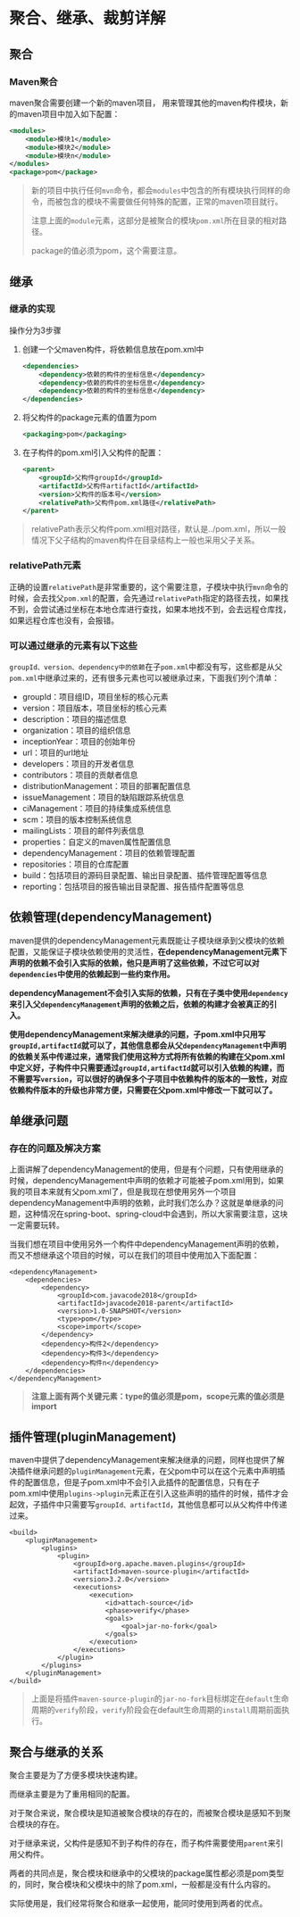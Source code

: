 # 聚合、继承、裁剪详解
## 聚合

### Maven聚合

maven聚合需要创建一个新的maven项目， 用来管理其他的maven构件模块，新的maven项目中加入如下配置：

```xml
<modules>
    <module>模块1</module>
    <module>模块2</module>
    <module>模块n</module>
</modules>
<package>pom</package>
```

> 新的项目中执行任何`mvn`命令，都会`modules`中包含的所有模块执行同样的命令，而被包含的模块不需要做任何特殊的配置，正常的maven项目就行。
>
> 注意上面的`module`元素，这部分是被聚合的模块`pom.xml`所在目录的相对路径。
>
> package的值必须为pom，这个需要注意。

## 继承

### 继承的实现

操作分为3步骤

1. 创建一个父maven构件，将依赖信息放在pom.xml中

   ```xml
   <dependencies>
       <dependency>依赖的构件的坐标信息</dependency>
       <dependency>依赖的构件的坐标信息</dependency>
       <dependency>依赖的构件的坐标信息</dependency>
   </dependencies>
   ```

2. 将父构件的package元素的值置为pom

   ```xml
   <packaging>pom</packaging>
   ```

3. 在子构件的pom.xml引入父构件的配置：

   ```xml
   <parent>
       <groupId>父构件groupId</groupId>
       <artifactId>父构件artifactId</artifactId>
       <version>父构件的版本号</version>
       <relativePath>父构件pom.xml路径</relativePath>
   </parent>
   ```
> relativePath表示父构件pom.xml相对路径，默认是../pom.xml，所以一般情况下父子结构的maven构件在目录结构上一般也采用父子关系。

### relativePath元素

正确的设置`relativePath`是非常重要的，这个需要注意，子模块中执行`mvn`命令的时候，会去找父`pom.xml`的配置，会先通过`relativePath`指定的路径去找，如果找不到，会尝试通过坐标在本地仓库进行查找，如果本地找不到，会去远程仓库找，如果远程仓库也没有，会报错。

### 可以通过继承的元素有以下这些

`groupId、version、dependency中的依赖`在子`pom.xml`中都没有写，这些都是从父`pom.xml`中继承过来的，还有很多元素也可以被继承过来，下面我们列个清单：

- groupId：项目组ID，项目坐标的核心元素
- version：项目版本，项目坐标的核心元素
- description：项目的描述信息
- organization：项目的组织信息
- inceptionYear：项目的创始年份
- url：项目的url地址
- developers：项目的开发者信息
- contributors：项目的贡献者信息
- distributionManagement：项目的部署配置信息
- issueManagement：项目的缺陷跟踪系统信息
- ciManagement：项目的持续集成系统信息
- scm：项目的版本控制系统信息
- mailingLists：项目的邮件列表信息
- properties：自定义的maven属性配置信息
- dependencyManagement：项目的依赖管理配置
- repositories：项目的仓库配置
- build：包括项目的源码目录配置、输出目录配置、插件管理配置等信息
- reporting：包括项目的报告输出目录配置、报告插件配置等信息

## 依赖管理(dependencyManagement)

maven提供的dependencyManagement元素既能让子模块继承到父模块的依赖配置，又能保证子模块依赖使用的灵活性，**在dependencyManagement元素下声明的依赖不会引入实际的依赖，他只是声明了这些依赖，不过它可以对`dependencies`中使用的依赖起到一些约束作用。**

**dependencyManagement不会引入实际的依赖，只有在子类中使用`dependency`来引入父`dependencyManagement`声明的依赖之后，依赖的构建才会被真正的引入。**

**使用dependencyManagement来解决继承的问题，子pom.xml中只用写`groupId,artifactId`就可以了，其他信息都会从父`dependencyManagement`中声明的依赖关系中传递过来，通常我们使用这种方式将所有依赖的构建在父pom.xml中定义好，子构件中只需要通过`groupId,artifactId`就可以引入依赖的构建，而不需要写`version`，可以很好的确保多个子项目中依赖构件的版本的一致性，对应依赖构件版本的升级也非常方便，只需要在父pom.xml中修改一下就可以了。**

## 单继承问题

### 存在的问题及解决方案

上面讲解了dependencyManagement的使用，但是有个问题，只有使用继承的时候，dependencyManagement中声明的依赖才可能被子pom.xml用到，如果我的项目本来就有父pom.xml了，但是我现在想使用另外一个项目dependencyManagement中声明的依赖，此时我们怎么办？这就是单继承的问题，这种情况在spring-boot、spring-cloud中会遇到，所以大家需要注意，这块一定需要玩转。

当我们想在项目中使用另外一个构件中dependencyManagement声明的依赖，而又不想继承这个项目的时候，可以在我们的项目中使用加入下面配置：

```
<dependencyManagement>
    <dependencies>
        <dependency>
            <groupId>com.javacode2018</groupId>
            <artifactId>javacode2018-parent</artifactId>
            <version>1.0-SNAPSHOT</version>
            <type>pom</type>
            <scope>import</scope>
        </dependency>
        <dependency>构件2</dependency>
        <dependency>构件3</dependency>
        <dependency>构件n</dependency>
    </dependencies>
</dependencyManagement>
```

> **注意上面有两个关键元素：type的值必须是pom，scope元素的值必须是import**

## 插件管理(pluginManagement)

maven中提供了dependencyManagement来解决继承的问题，同样也提供了解决插件继承问题的`pluginManagement`元素，在父pom中可以在这个元素中声明插件的配置信息，但是子pom.xml中不会引入此插件的配置信息，只有在子pom.xml中使用`plugins->plugin`元素正在引入这些声明的插件的时候，插件才会起效，子插件中只需要写`groupId、artifactId`，其他信息都可以从父构件中传递过来。

```
<build>
    <pluginManagement>
        <plugins>
            <plugin>
                <groupId>org.apache.maven.plugins</groupId>
                <artifactId>maven-source-plugin</artifactId>
                <version>3.2.0</version>
                <executions>
                    <execution>
                        <id>attach-source</id>
                        <phase>verify</phase>
                        <goals>
                            <goal>jar-no-fork</goal>
                        </goals>
                    </execution>
                </executions>
            </plugin>
        </plugins>
    </pluginManagement>
</build>
```

> 上面是将插件`maven-source-plugin`的`jar-no-fork`目标绑定在`default`生命周期的`verify`阶段，`verify`阶段会在default生命周期的`install`周期前面执行。

## 聚合与继承的关系

聚合主要是为了方便多模块快速构建。

而继承主要是为了重用相同的配置。

对于聚合来说，聚合模块是知道被聚合模块的存在的，而被聚合模块是感知不到聚合模块的存在。

对于继承来说，父构件是感知不到子构件的存在，而子构件需要使用`parent`来引用父构件。

两者的共同点是，聚合模块和继承中的父模块的package属性都必须是pom类型的，同时，聚合模块和父模块中的除了pom.xml，一般都是没有什么内容的。

实际使用是，我们经常将聚合和继承一起使用，能同时使用到两者的优点。

```
```

